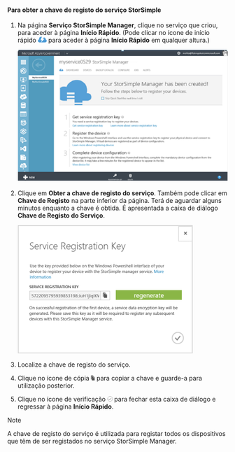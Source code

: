 <!--author=SharS last changed: 9/17/15-->


#### <a name="to-get-the-storsimple-service-registration-key"></a>Para obter a chave de registo do serviço StorSimple
1. Na página **Serviço StorSimple Manager**, clique no serviço que criou, para aceder à página **Início Rápido**. (Pode clicar no ícone de início rápido ![Ícone de Início Rápido do StorSimple ](./media/storsimple-get-service-registration-key-gov/HCS_QuickStartIcon-include.png) para aceder à página **Início Rápido** em qualquer altura.)
   
     ![Página Início Rápido do StorSimple](./media/storsimple-get-service-registration-key-gov/HCS_ServiceQuickStart-gov-include.png)
2. Clique em **Obter a chave de registo do serviço**. Também pode clicar em **Chave de Registo** na parte inferior da página. Terá de aguardar alguns minutos enquanto a chave é obtida. É apresentada a caixa de diálogo **Chave de Registo do Serviço**.
   
     ![Caixa de diálogo Chave de Registo do Serviço.](./media/storsimple-get-service-registration-key-gov/HCS_ServiceRegistrationKey-gov-include.png)
3. Localize a chave de registo do serviço.
4. Clique no ícone de cópia ![Ícone Copiar do StorSimple](./media/storsimple-get-service-registration-key-gov/HCS_CopyIcon-include.png) para copiar a chave e guarde-a para utilização posterior.
5. Clique no ícone de verificação ![Ícone de Verificação StorSimple](./media/storsimple-get-service-registration-key-gov/HCS_CheckIcon-include.png) para fechar esta caixa de diálogo e regressar à página **Início Rápido**.

> [!NOTE]
> A chave de registo do serviço é utilizada para registar todos os dispositivos que têm de ser registados no serviço StorSimple Manager.
> 
> 



<!--HONumber=Jan17_HO3-->


